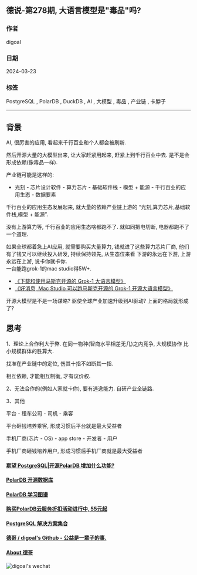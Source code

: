 ## 德说-第278期, 大语言模型是"毒品"吗?       
                              
### 作者                              
digoal                              
                              
### 日期                              
2024-03-23                      
                              
### 标签             
PostgreSQL , PolarDB , DuckDB , AI , 大模型 , 毒品 , 产业链 , 卡脖子        
                              
----                              
                              
## 背景      
AI, 很厉害的应用, 看起来千行百业和个人都会被刷新.    
  
然后开源大量的大模型出来, 让大家赶紧用起来, 赶紧上到千行百业中去. 是不是会形成依赖(像毒品一样).     
  
产业链可能是这样的:    
- 光刻 - 芯片设计软件 - 算力芯片 - 基础软件栈 - 模型 + 能源 - 千行百业的应用生态 - 数据要素     
  
千行百业的应用生态发展起来, 就大量的依赖产业链上游的 “光刻,算力芯片,基础软件栈,模型 + 能源”.    
  
没有上游算力等, 千行百业的应用生态啥都跑不了.  就如同把电切断, 电器都跑不了一个道理.    
  
如果全球都着急上AI应用, 就需要购买大量算力, 钱就进了这些算力芯片厂商, 他们有了钱又可以继续投入研发, 持续保持领先, 从生态位来看 下游的永远在下游, 上游永远在上游, 说卡你就卡你.     
一台能跑grok-1的mac studio得5W+.   
- [《下载和使用马斯克开源的 Grok-1 大语言模型》](../202403/20240323_02.md)  
- [《好消息, Mac Studio 可以跑马斯克开源的 Grok-1 开源大语言模型》](../202403/20240323_01.md)  
  
开源大模型是不是一场谋略? 驱使全球产业加速升级到AI驱动? 上面的格局就形成了?      
  
  
## 思考    
1、理论上合作利大于弊.   在同一物种(智商水平相差无几)之内竞争, 大规模协作 比 小规模群体的胜算大.      
  
找准在产业链中的定位, 伤其十指不如断其一指.     
  
相互依赖, 才能相互制衡, 才有议价权.     
  
2、无法合作的(例如人家就卡你), 要有逃逸能力. 自研产业全链路.   
  
  
3、其他   
  
平台 - 租车公司 - 司机 - 乘客    
  
平台砸钱培养乘客, 形成习惯后平台就是最大受益者   
  
手机厂商(芯片 - OS) - app store - 开发者 - 用户  
  
手机厂商砸钱培养用户, 形成习惯后手机厂商就是最大受益者   
  
  
#### [期望 PostgreSQL|开源PolarDB 增加什么功能?](https://github.com/digoal/blog/issues/76 "269ac3d1c492e938c0191101c7238216")
  
  
#### [PolarDB 开源数据库](https://openpolardb.com/home "57258f76c37864c6e6d23383d05714ea")
  
  
#### [PolarDB 学习图谱](https://www.aliyun.com/database/openpolardb/activity "8642f60e04ed0c814bf9cb9677976bd4")
  
  
#### [购买PolarDB云服务折扣活动进行中, 55元起](https://www.aliyun.com/activity/new/polardb-yunparter?userCode=bsb3t4al "e0495c413bedacabb75ff1e880be465a")
  
  
#### [PostgreSQL 解决方案集合](../201706/20170601_02.md "40cff096e9ed7122c512b35d8561d9c8")
  
  
#### [德哥 / digoal's Github - 公益是一辈子的事.](https://github.com/digoal/blog/blob/master/README.md "22709685feb7cab07d30f30387f0a9ae")
  
  
#### [About 德哥](https://github.com/digoal/blog/blob/master/me/readme.md "a37735981e7704886ffd590565582dd0")
  
  
![digoal's wechat](../pic/digoal_weixin.jpg "f7ad92eeba24523fd47a6e1a0e691b59")
  
